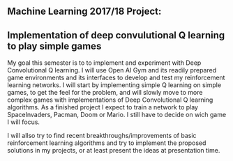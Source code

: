 ## Machine Learning 2017/18  Project:
## Implementation of deep convulutional Q learning to play simple games

My goal this semester is to to implement and experiment with Deep Convolutional Q learning.
I will use Open AI Gym and its readily prepared game environments and its interfaces to develop and test my 
reinforcement learning networks. I will start by implementing simple Q learning on simple games, to get the feel
for the problem, and will slowly move to more complex games with implementations of Deep Convolutional Q learning algorithms.
As a finished project I expect to train a network to play SpaceInvaders, Pacman, Doom or Mario. I still have to decide on wich game I will focus.

I will allso try to find recent breakthroughs/improvements of basic reinforcement learning algorithms and try to implement the proposed solutions in my projects, or at least present the ideas at presentation time.
